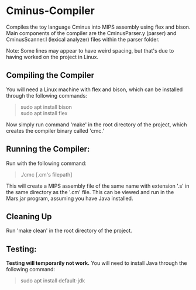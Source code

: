 # Cminus-Compiler
Compiles the toy language Cminus into MIPS assembly using flex and bison. Main components of the compiler are the CminusParser.y (parser) and CminusScanner.l (lexical analyzer) files within the parser folder.

Note: Some lines may appear to have weird spacing, but that's due to having worked on the project in Linux.

## Compiling the Compiler
You will need a Linux machine with flex and bison, which can be installed through the following commands:
>sudo apt install bison<br>
>sudo apt install flex

Now simply run command 'make' in the root directory of the project, which creates the compiler binary called 'cmc.'

## Running the Compiler:
Run with the following command: 
>./cmc [.cm's filepath]

This will create a MIPS assembly file of the same name with extension '.s' in the same directory as the '.cm' file. This can be viewed and run in the Mars.jar program, assuming you have Java installed.

## Cleaning Up
Run 'make clean' in the root directory of the project.

## Testing:
**Testing will temporarily not work.**
You will need to install Java through the following command:
>sudo apt install default-jdk
